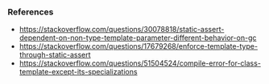 

### References

- https://stackoverflow.com/questions/30078818/static-assert-dependent-on-non-type-template-parameter-different-behavior-on-gc
- https://stackoverflow.com/questions/17679268/enforce-template-type-through-static-assert
- https://stackoverflow.com/questions/51504524/compile-error-for-class-template-except-its-specializations

